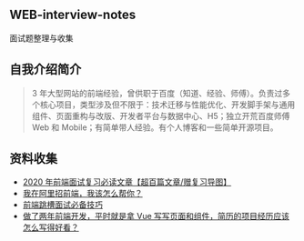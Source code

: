 ## WEB-interview-notes

面试题整理与收集

## 自我介绍简介

> 3 年大型网站的前端经验，曾供职于百度（知道、经验、师傅）。负责过多个核心项目，类型涉及但不限于：技术迁移与性能优化、开发脚手架与通用组件、页面重构与改版、开发者平台与数据中心、H5；独立开荒百度师傅 Web 和 Mobile；有简单带人经验。有个人博客和一些简单开源项目。

## 资料收集

- [2020 年前端面试复习必读文章【超百篇文章/赠复习导图】](https://juejin.im/post/5e8b163ff265da47ee3f54a6?utm_source=gold_browser_extension#heading-12)
- [我在阿里招前端，我该怎么帮你？](https://segmentfault.com/a/1190000021761594)
- [前端跳槽面试必备技巧](https://articles.jerryshi.com/learning/fe/js-interview-skill.html#_2-3-%E4%B8%9A%E5%8A%A1%E5%88%86%E6%9E%90%E5%92%8C%E5%AE%9E%E6%88%98%E6%A8%A1%E6%8B%9F)
- [做了两年前端开发，平时就是拿 Vue 写写页面和组件，简历的项目经历应该怎么写得好看？](https://www.zhihu.com/question/384048633/answer/1134746899)
